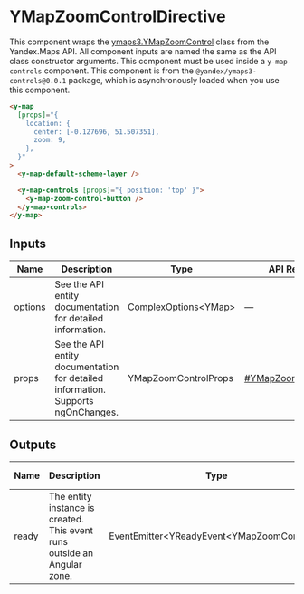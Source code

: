 # YMapZoomControlDirective


This component wraps the [ymaps3.YMapZoomControl](https://yandex.ru/dev/jsapi30/doc/ru/ref/packages/controls/#class-ymapzoomcontrol) class from the Yandex.Maps API.
All component inputs are named the same as the API class constructor arguments. This component must be used inside a `y-map-controls` component.
This component is from the `@yandex/ymaps3-controls@0.0.1` package, which is asynchronously loaded when you use this component.

```html
<y-map
  [props]="{
    location: {
      center: [-0.127696, 51.507351],
      zoom: 9,
    },
  }"
>
  <y-map-default-scheme-layer />

  <y-map-controls [props]="{ position: 'top' }">
    <y-map-zoom-control-button />
  </y-map-controls>
</y-map>
```




## Inputs
| Name    | Description                                                                          | Type                   | API Reference                                                                                             |
| ------- | ------------------------------------------------------------------------------------ | ---------------------- | --------------------------------------------------------------------------------------------------------- |
| options |   See the API entity documentation for detailed information.                         | ComplexOptions\<YMap\> | —                                                                                                         |
| props   |   See the API entity documentation for detailed information. Supports ngOnChanges.   | YMapZoomControlProps   | [#YMapZoomControlProps](https://yandex.ru/dev/jsapi30/doc/ru/ref/packages/controls/#YMapZoomControlProps) |

## Outputs
| Name  | Description                                                                 | Type                                           | API Reference |
| ----- | --------------------------------------------------------------------------- | ---------------------------------------------- | ------------- |
| ready |   The entity instance is created. This event runs outside an Angular zone.  | EventEmitter\<YReadyEvent\<YMapZoomControl\>\> | —             |